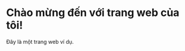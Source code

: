 <!DOCTYPE html>
<html>
<head>
    <title>Trang web của tôi</title>
</head>
<body>
    <h1>Chào mừng đến với trang web của tôi!</h1>
    <p>Đây là một trang web ví dụ.</p>
</body>
</html>
